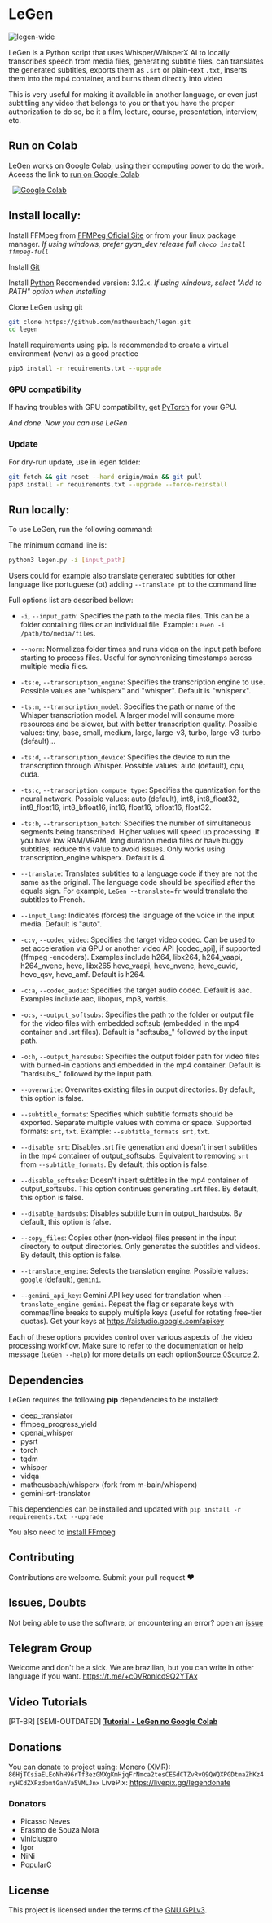 # LeGen

![legen-wide](https://github.com/matheusbach/legen/assets/35426162/05a7acd2-52d5-43e0-8f31-7da7d6aa7c3c)


LeGen is a Python script that uses Whisper/WhisperX AI to locally transcribes speech from media files, generating subtitle files, can translates the generated subtitles, exports them as `.srt` or plain-text `.txt`, inserts them into the mp4 container, and burns them directly into video

This is very useful for making it available in another language, or even just subtitling any video that belongs to you or that you have the proper authorization to do so, be it a film, lecture, course, presentation, interview, etc.

## Run on Colab

LeGen works on Google Colab, using their computing power to do the work. Aceess the link to [run on Google Colab](https://colab.research.google.com/github/matheusbach/legen/blob/main/legen.ipynb)

 <a href='https://colab.research.google.com/github/matheusbach/legen/blob/main/legen.ipynb' style='padding-left: 0.5rem;'><img src='https://colab.research.google.com/assets/colab-badge.svg' alt='Google Colab'></a>

## Install locally:

Install FFMpeg from [FFMPeg Oficial Site](https://ffmpeg.org/download.html) or from your linux package manager. _If using windows, prefer gyan_dev release full `choco install ffmpeg-full`_

Install [Git](https://git-scm.com/book/en/v2/Getting-Started-Installing-Git)

Install [Python](https://www.python.org/downloads/) Recomended version: 3.12.x. _If using windows, select "Add to PATH" option when installing_

Clone LeGen using git
```sh
git clone https://github.com/matheusbach/legen.git
cd legen
```

Install requirements using pip. Is recommended to create a virtual environment (venv) as a good practice
```sh
pip3 install -r requirements.txt --upgrade
```

### GPU compatibility

If having troubles with GPU compatibility, get [PyTorch](https://pytorch.org/get-started/locally/) for your GPU.

_And done. Now you can use LeGen_

### Update

For dry-run update, use in legen folder:
```sh
git fetch && git reset --hard origin/main && git pull
pip3 install -r requirements.txt --upgrade --force-reinstall
```

## Run locally:

To use LeGen, run the following command:

The minimum comand line is:

```sh
python3 legen.py -i [input_path]
```

Users could for example also translate generated subtitles for other language like portuguese (pt) adding `--translate pt` to the command line


Full options list are described bellow:

- `-i`, `--input_path`: Specifies the path to the media files. This can be a folder containing files or an individual file. Example: `LeGen -i /path/to/media/files`.

- `--norm`: Normalizes folder times and runs vidqa on the input path before starting to process files. Useful for synchronizing timestamps across multiple media files.

- `-ts:e`, `--transcription_engine`: Specifies the transcription engine to use. Possible values are "whisperx" and "whisper". Default is "whisperx".

- `-ts:m`, `--transcription_model`: Specifies the path or name of the Whisper transcription model. A larger model will consume more resources and be slower, but with better transcription quality. Possible values: tiny, base, small, medium, large, large-v3, turbo, large-v3-turbo (default)...

- `-ts:d`, `--transcription_device`: Specifies the device to run the transcription through Whisper. Possible values: auto (default), cpu, cuda.

- `-ts:c`, `--transcription_compute_type`: Specifies the quantization for the neural network. Possible values: auto (default), int8, int8_float32, int8_float16, int8_bfloat16, int16, float16, bfloat16, float32.

- `-ts:b`, `--transcription_batch`: Specifies the number of simultaneous segments being transcribed. Higher values will speed up processing. If you have low RAM/VRAM, long duration media files or have buggy subtitles, reduce this value to avoid issues. Only works using transcription_engine whisperx. Default is 4.

- `--translate`: Translates subtitles to a language code if they are not the same as the original. The language code should be specified after the equals sign. For example, `LeGen --translate=fr` would translate the subtitles to French.

- `--input_lang`: Indicates (forces) the language of the voice in the input media. Default is "auto".

- `-c:v`, `--codec_video`: Specifies the target video codec. Can be used to set acceleration via GPU or another video API [codec_api], if supported (ffmpeg -encoders). Examples include h264, libx264, h264_vaapi, h264_nvenc, hevc, libx265 hevc_vaapi, hevc_nvenc, hevc_cuvid, hevc_qsv, hevc_amf. Default is h264.

- `-c:a`, `--codec_audio`: Specifies the target audio codec. Default is aac. Examples include aac, libopus, mp3, vorbis.

- `-o:s`, `--output_softsubs`: Specifies the path to the folder or output file for the video files with embedded softsub (embedded in the mp4 container and .srt files). Default is "softsubs_" followed by the input path.

- `-o:h`, `--output_hardsubs`: Specifies the output folder path for video files with burned-in captions and embedded in the mp4 container. Default is "hardsubs_" followed by the input path.

- `--overwrite`: Overwrites existing files in output directories. By default, this option is false.

- `--subtitle_formats`: Specifies which subtitle formats should be exported. Separate multiple values with comma or space. Supported formats: `srt`, `txt`. Example: `--subtitle_formats srt,txt`.

- `--disable_srt`: Disables .srt file generation and doesn't insert subtitles in the mp4 container of output_softsubs. Equivalent to removing `srt` from `--subtitle_formats`. By default, this option is false.

- `--disable_softsubs`: Doesn't insert subtitles in the mp4 container of output_softsubs. This option continues generating .srt files. By default, this option is false.

- `--disable_hardsubs`: Disables subtitle burn in output_hardsubs. By default, this option is false.

- `--copy_files`: Copies other (non-video) files present in the input directory to output directories. Only generates the subtitles and videos. By default, this option is false.

- `--translate_engine`: Selects the translation engine. Possible values: `google` (default), `gemini`.
- `--gemini_api_key`: Gemini API key used for translation when `--translate_engine gemini`. Repeat the flag or separate keys with commas/line breaks to supply multiple keys (useful for rotating free-tier quotas). Get your keys at https://aistudio.google.com/apikey

Each of these options provides control over various aspects of the video processing workflow. Make sure to refer to the documentation or help message (`LeGen --help`) for more details on each option[Source 0](https://docs.python.org/3/library/argparse.html)[Source 2](https://realpython.com/command-line-interfaces-python-argparse/).

## Dependencies

LeGen requires the following **pip** dependencies to be installed:
- deep_translator
- ffmpeg_progress_yield
- openai_whisper
- pysrt
- torch
- tqdm
- whisper
- vidqa
- matheusbach/whisperx (fork from m-bain/whisperx)
- gemini-srt-translator

This dependencies can be installed and updated with ```pip install -r requirements.txt --upgrade```

You also need to [install FFmpeg](https://ffmpeg.org/download.html)

## Contributing

Contributions are welcome. Submit your pull request ❤️

## Issues, Doubts

Not being able to use the software, or encountering an error? open an [issue](https://github.com/matheusbach/legen/issues/new)

## Telegram Group

Welcome and don't be a sick. We are brazilian, but you can write in other language if you want. https://t.me/+c0VRonlcd9Q2YTAx

## Video Tutorials

[PT-BR] [SEMI-OUTDATED] [**Tutorial - LeGen no Google Colab**](https://odysee.com/@legen_software:d/legen_no_colab:0)

## Donations

You can donate to project using:
Monero (XMR): ```86HjTCsiaELEoNhH96rTf3ezGMXgKmHjqFrNmca2tesCESdCTZvRvQ9QWQXPGDtmaZhKz4ryHCdZXFzdbmtGahVa5VMLJnx```
LivePix: https://livepix.gg/legendonate

### Donators
- Picasso Neves
- Erasmo de Souza Mora
- viniciuspro
- Igor
- NiNi
- PopularC


## License

This project is licensed under the terms of the [GNU GPLv3](https://choosealicense.com/licenses/gpl-3.0/).
